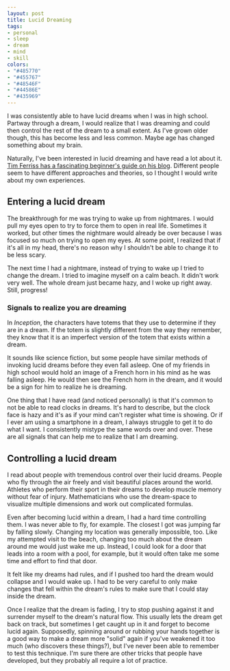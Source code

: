 ```yaml
---
layout: post
title: Lucid Dreaming
tags:
- personal
- sleep
- dream
- mind
- skill
colors:
- "#485770"
- "#455767"
- "#48546F"
- "#44586E"
- "#435969"
---
```


I was consistently able to have lucid dreams when I was in high school. Partway through a dream, I would realize that I was dreaming and could then control the rest of the dream to a small extent. As I've grown older though, this has become less and less common. Maybe age has changed something about my brain.

Naturally, I've been interested in lucid dreaming and have read a lot about it. [Tim Ferriss has a fascinating beginner's guide on his blog](https://tim.blog/2009/09/21/how-to-lucid-dream/). Different people seem to have different approaches and theories, so I thought I would write about my own experiences.

<!-- more -->

## Entering a lucid dream

The breakthrough for me was trying to wake up from nightmares. I would pull my eyes open to try to force them to open in real life. Sometimes it worked, but other times the nightmare would already be over because I was focused so much on trying to open my eyes. At some point, I realized that if it's all in my head, there's no reason why I shouldn't be able to change it to be less scary.

The next time I had a nightmare, instead of trying to wake up I tried to change the dream. I tried to imagine myself on a calm beach. It didn't work very well. The whole dream just became hazy, and I woke up right away. Still, progress!

### Signals to realize you are dreaming

In *Inception*, the characters have totems that they use to determine if they are in a dream. If the totem is slightly different from the way they remember, they know that it is an imperfect version of the totem that exists within a dream.

It sounds like science fiction, but some people have similar methods of invoking lucid dreams before they even fall asleep. One of my friends in high school would hold an image of a French horn in his mind as he was falling asleep. He would then see the French horn in the dream, and it would be a sign for him to realize he is dreaming. 

One thing that I have read (and noticed personally) is that it's common to not be able to read clocks in dreams. It's hard to describe, but the clock face is hazy and it's as if your mind can't register what time is showing. Or if I ever am using a smartphone in a dream, I always struggle to get it to do what I want. I consistently mistype the same words over and over. These are all signals that can help me to realize that I am dreaming. 

## Controlling a lucid dream

I read about people with tremendous control over their lucid dreams. People who fly through the air freely and visit beautiful places around the world. Athletes who perform their sport in their dreams to develop muscle memory without fear of injury. Mathematicians who use the dream-space to visualize multiple dimensions and work out complicated formulas. 

Even after becoming lucid within a dream, I had a hard time controlling them. I was never able to fly, for example. The closest I got was jumping far by falling slowly. Changing my location was generally impossible, too. Like my attempted visit to the beach, changing too much about the dream around me would just wake me up. Instead, I could look for a door that leads into a room with a pool, for example, but it would often take me some time and effort to find that door. 

It felt like my dreams had rules, and if I pushed too hard the dream would collapse and I would wake up. I had to be very careful to only make changes that fell within the dream's rules to make sure that I could stay inside the dream.

Once I realize that the dream is fading, I try to stop pushing against it and surrender myself to the dream's natural flow. This usually lets the dream get back on track, but sometimes I get caught up in it and forget to become lucid again. Supposedly, spinning around or rubbing your hands together is a good way to make a dream more "solid" again if you've weakened it too much (who discovers these things?), but I've never been able to remember to test this technique. I'm sure there are other tricks that people have developed, but they probably all require a lot of practice.
